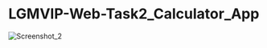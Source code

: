 # LGMVIP-Web-Task2_Calculator_App

![Screenshot_2](https://github.com/AbdulRehmanGHub/LGMVIP-Web-Task2_Calculator_App/assets/105493274/da01fbf5-151b-407a-8438-05d821e687e5)
